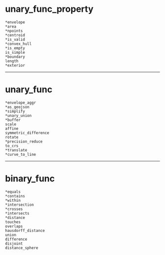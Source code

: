 # unary_func_property
```
*envelope
*area
*npoints
*centroid
*is_valid
*convex_hull
*is_empty
is_simple
*boundary
length
*exterior
```
---
# unary_func
```
*envelope_aggr
*as_geojson
*simplify
*unary_union
*buffer
scale
affine
symmetric_difference
rotate
*precision_reduce
to_crs
*translate
*curve_to_line
```

---

# binary_func
```
*equals
*contains
*within
*intersection
*crosses
*intersects
*distance
touches
overlaps
hausdorff_distance
union
difference
disjoint
distance_sphere
```
